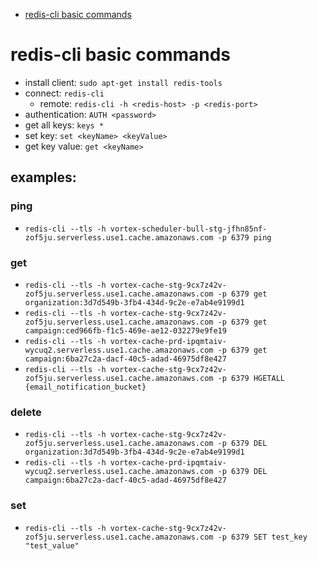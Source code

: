 - [redis-cli basic commands](#redis-cli-basic-commands)

# redis-cli basic commands

- install client: `sudo apt-get install redis-tools`
- connect: `redis-cli`
  - remote: `redis-cli -h <redis-host> -p <redis-port>`
- authentication: `AUTH <password>`
- get all keys: `keys *`
- set key: `set <keyName> <keyValue>`
- get key value: `get <keyName>`

## examples:

### ping

- `redis-cli --tls -h vortex-scheduler-bull-stg-jfhn85nf-zof5ju.serverless.use1.cache.amazonaws.com -p 6379 ping`

### get

- `redis-cli --tls -h vortex-cache-stg-9cx7z42v-zof5ju.serverless.use1.cache.amazonaws.com -p 6379 get organization:3d7d549b-3fb4-434d-9c2e-e7ab4e9199d1`
- `redis-cli --tls -h vortex-cache-stg-9cx7z42v-zof5ju.serverless.use1.cache.amazonaws.com -p 6379 get campaign:ced966fb-f1c5-469e-ae12-032279e9fe19`
- `redis-cli --tls -h vortex-cache-prd-ipqmtaiv-wycuq2.serverless.use1.cache.amazonaws.com -p 6379 get campaign:6ba27c2a-dacf-40c5-adad-46975df8e427`
- `redis-cli --tls -h vortex-cache-stg-9cx7z42v-zof5ju.serverless.use1.cache.amazonaws.com -p 6379 HGETALL {email_notification_bucket}`

### delete

- `redis-cli --tls -h vortex-cache-stg-9cx7z42v-zof5ju.serverless.use1.cache.amazonaws.com -p 6379 DEL organization:3d7d549b-3fb4-434d-9c2e-e7ab4e9199d1`
- `redis-cli --tls -h vortex-cache-prd-ipqmtaiv-wycuq2.serverless.use1.cache.amazonaws.com -p 6379 DEL campaign:6ba27c2a-dacf-40c5-adad-46975df8e427`

### set

- `redis-cli --tls -h vortex-cache-stg-9cx7z42v-zof5ju.serverless.use1.cache.amazonaws.com -p 6379 SET test_key "test_value" `
